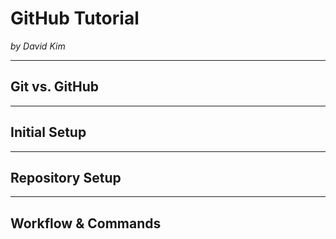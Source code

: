 # GitHub Tutorial

_by David Kim_

---
## Git vs. GitHub



---
## Initial Setup



---
## Repository Setup



---
## Workflow & Commands